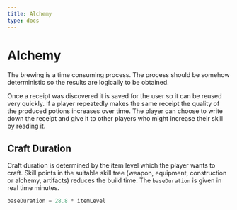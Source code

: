 ```yaml
---
title: Alchemy
type: docs
---
```

# Alchemy

The brewing is a time consuming process. The process should be somehow deterministic so the results are logically to be obtained.

Once a receipt was discovered it is saved for the user so it can be reused very quickly. If a player repeatedly makes
the same receipt the quality of the produced potions increases over time. The player can choose to write down the
receipt and give it to other players who might increase their skill by reading it.

## Craft Duration

Craft duration is determined by the item level which the player wants to craft. Skill points in the suitable skill tree
(weapon, equipment, construction or alchemy, artifacts) reduces the build time. The `baseDuration` is given in real
time minutes.

```kotlin
baseDuration = 28.8 * itemLevel
```
